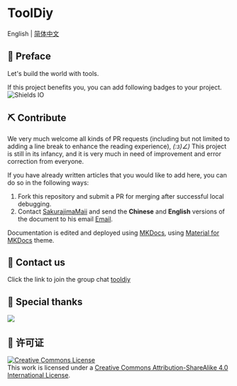 # ToolDiy

English | [简体中文](https://github.com/cargo-youth/ToolDiy/blob/main/README_CN.md)

## 🤔 Preface

Let's build the world with tools.

If this project benefits you, you can add following badges to your project.
![Shields IO](https://img.shields.io/badge/ToolDiy-Let's%20build%20the%20world%20with%20tools-%23eb4d4b)

## ⛏ Contribute

We very much welcome all kinds of PR requests (including but not limited to adding a line break to enhance the reading experience), _(:з)∠)_ This project is still in its infancy, and it is very much in need of improvement and error correction from everyone.

If you have already written articles that you would like to add here, you can do so in the following ways:

1. Fork this repository and submit a PR for merging after successful local debugging.
2. Contact [SakurajimaMaii](https://github.com/SakurajimaMaii) and send the **Chinese** and **English** versions of the document to his email <a href="mailto:guihy2019@gmail.com ">Email</a>.

Documentation is edited and deployed using [MKDocs](https://www.mkdocs.org/), using [Material for MKDocs](https://squidfunk.github.io/mkdocs-material/) theme.

## 🤳 Contact us

Click the link to join the group chat [tooldiy](https://jq.qq.com/?_wv=1027&k=QCT1smVY)

## 💫 Special thanks

<!--  support by https://contrib.rocks -->
<a href="https://github.com/cargo-youth/ToolDiy/graphs/contributors">
  <img src="https://contrib.rocks/image?repo=cargo-youth/ToolDiy" />
</a>

## 📑 许可证

<a rel="license" href="http://creativecommons.org/licenses/by-sa/4.0/"><img alt="Creative Commons License" style="border-width:0" src="https://i.creativecommons.org/l/by-sa/4.0/88x31.png" /></a><br />This work is licensed under a <a rel="license" href="http://creativecommons.org/licenses/by-sa/4.0/">Creative Commons Attribution-ShareAlike 4.0 International License</a>.
